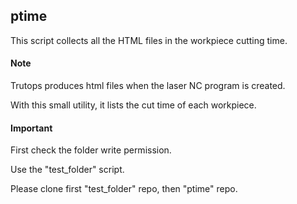 ## ptime

This script collects all the HTML files in the workpiece cutting time.

#### Note

Trutops produces html files when the laser NC program is created.

With this small utility, it lists the cut time of each workpiece.

#### Important

First check the folder write permission.

Use the "test_folder" script.

Please clone first "test_folder" repo, then "ptime" repo.

